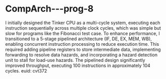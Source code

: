 # CompArch---prog-8
I initially designed the Tinker CPU as a multi-cycle system, executing each instruction sequentially across multiple clock cycles, which was simple but slow for programs like the Fibonacci test case. To enhance performance, I transitioned to a 5-stage pipelined architecture (IF, DE, EX, MEM, WB), enabling concurrent instruction processing to reduce execution time. This required adding pipeline registers to store intermediate data, implementing forwarding to resolve data hazards, and incorporating a hazard detection unit to stall for load-use hazards. The pipelined design significantly improved throughput, executing 100 instructions in approximately 104 cycles.
euid: cvt372
